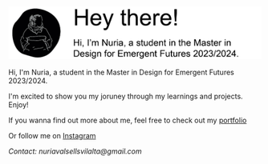 
![](../docs/images/presentation.jpg)

Hi, I'm Nuria, a student in the Master in Design for Emergent Futures 2023/2024.

I'm excited to show you my joruney through my learnings and projects. Enjoy!

If you wanna find out more about me, feel free to check out my [portfolio](https://drive.google.com/file/d/15ZWaSVnZq5l9aFIC4A3TF16uTcAb-N5x/view?usp=sharing )

Or follow me on [Instagram](https://www.instagram.com/nuriava.design/)


_Contact: nuriavalsellsvilalta@gmail.com_